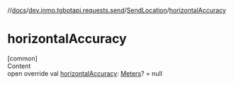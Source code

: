 //[docs](../../../index.md)/[dev.inmo.tgbotapi.requests.send](../index.md)/[SendLocation](index.md)/[horizontalAccuracy](horizontal-accuracy.md)



# horizontalAccuracy  
[common]  
Content  
open override val [horizontalAccuracy](horizontal-accuracy.md): [Meters](../../dev.inmo.tgbotapi.types/index.md#%5Bdev.inmo.tgbotapi.types%2FMeters%2F%2F%2FPointingToDeclaration%2F%5D%2FClasslikes%2F625018081)? = null  



